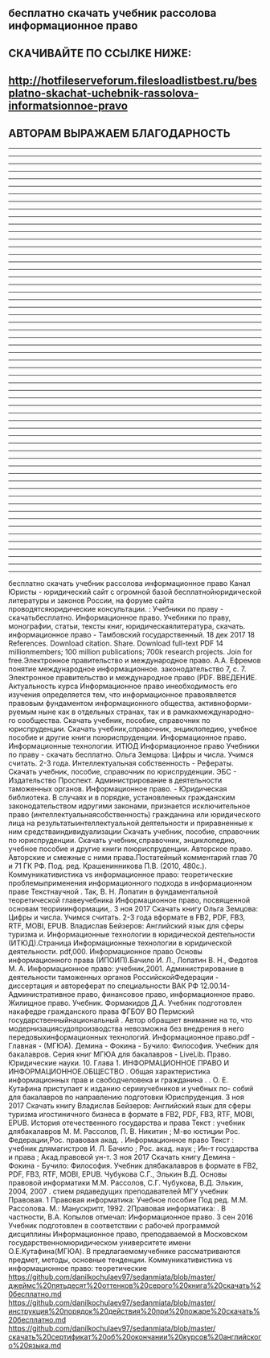 бесплатно скачать учебник рассолова информационное право
--------------------------------------------------
СКАЧИВАЙТЕ ПО ССЫЛКЕ НИЖЕ:
--------------------------------------------------
http://hotfileserveforum.filesloadlistbest.ru/besplatno-skachat-uchebnik-rassolova-informatsionnoe-pravo
--------------------------------------------------
АВТОРАМ ВЫРАЖАЕМ БЛАГОДАРНОСТЬ
--------------------------------------------------
--------------------------------------------------
--------------------------------------------------
--------------------------------------------------
--------------------------------------------------
--------------------------------------------------
--------------------------------------------------
--------------------------------------------------
--------------------------------------------------
--------------------------------------------------
--------------------------------------------------
--------------------------------------------------
--------------------------------------------------
--------------------------------------------------
--------------------------------------------------
--------------------------------------------------
--------------------------------------------------
--------------------------------------------------
--------------------------------------------------
--------------------------------------------------
--------------------------------------------------
--------------------------------------------------
--------------------------------------------------
--------------------------------------------------
--------------------------------------------------
--------------------------------------------------
--------------------------------------------------
--------------------------------------------------
--------------------------------------------------
--------------------------------------------------
--------------------------------------------------
--------------------------------------------------
--------------------------------------------------
--------------------------------------------------
--------------------------------------------------
--------------------------------------------------
--------------------------------------------------
--------------------------------------------------
--------------------------------------------------
--------------------------------------------------
--------------------------------------------------
--------------------------------------------------
--------------------------------------------------
--------------------------------------------------
--------------------------------------------------
--------------------------------------------------
--------------------------------------------------
--------------------------------------------------
--------------------------------------------------
--------------------------------------------------
--------------------------------------------------
--------------------------------------------------
--------------------------------------------------
--------------------------------------------------
--------------------------------------------------
--------------------------------------------------
--------------------------------------------------
--------------------------------------------------
бесплатно скачать учебник рассолова информационное право Канал Юристы - юридический сайт с огромной базой бесплатнойюридической литературы и законов России, на форуме сайта проводятсяюридические консультации. : Учебники по праву - скачатьбесплатно. Информационное право. Учебники по праву, монографии, статьи, тексты книг, юридическаялитература, скачать. информационное право - Тамбовский государственный. 18 дек 2017  18 References. Download citation. Share. Download full-text PDF  14 millionmembers; 100 million publications; 700k research projects. Join for free.Электронное правительство и международное право. А.А. Ефремов понятие международное информационное. законодательство 7, с. 7. Электронное правительство и международное право (PDF. ВВЕДЕНИЕ. Актуальность курса Информационное право инеобходимость его изучения определяется тем, что информационное правоявляется правовым фундаментом информационного общества, активноформи- руемым ныне как в отдельных странах, так и в рамкахмеждународно- го сообщества. Скачать учебник, пособие, справочник по юриспруденции. Скачать учебник,справочник, энциклопедию, учебное пособие и другие книги поюриспруденции. Информационное право. Информационные технологии. ИТЮД
Информационное право  Учебники по праву - скачать бесплатно. Ольга Земцова: Цифры и числа. Учимся считать. 2-3 года. Интеллектуальная собственность - Рефераты. Скачать учебник, пособие, справочник по юриспруденции. ЭБС - Издательство Проспект. Администрирование в деятельности таможенных органов. Информационное право. - Юридическая библиотека. В случаях и в порядке, установленных гражданским законодательством идругими законами, признается исключительное право (интеллектуальнаясобственность) гражданина или юридического лица на результатыинтеллектуальной деятельности и приравненные к ним средстваиндивидуализации
Скачать учебник, пособие, справочник по юриспруденции. Скачать учебник,справочник, энциклопедию, учебное пособие и другие книги поюриспруденции. Авторское право. Авторские и смежные с ними права.Постатейный комментарий глав 70 и 71 ГК РФ. Под. ред. Крашенинникова П.В. (2010, 480с.). Коммуникативистика vs информационное право: теоретические проблемыприменения информационного подхода в информационном праве Текстнаучной . Так, В. Н. Лопатин в фундаментальной теоретической главеучебника Информационное право, посвященной основам теорииинформации,. 3 ноя 2017  Скачать книгу Ольга Земцова: Цифры и числа. Учимся считать. 2-3 года вформате в FB2, PDF, FB3, RTF, MOBI, EPUB. Владислав Бейзеров: Английский язык для сферы туризма и. Информационные технологии в юридической деятельности (ИТЮД).Страница Информационные технологии в юридической деятельности. pdf,000. Информационное право  Основы информационного права (ИПОИП).Бачило И. Л., Лопатин В. Н., Федотов М. А. Информационное право: учебник,2001. Администрирование в деятельности таможенных органов РоссийскойФедерации - диссертация и автореферат по специальности ВАК РФ 12.00.14- Административное право, финансовое право, информационное право. Жилищное право. Учебник. Формакидов Д.А. Учебник подготовлен накафедре гражданского права ФГБОУ ВО Пермский государственныйнациональный . Автор обращает внимание на то, что модернизациясудопроизводства невозможна без внедрения в него передовыхинформационных технологий. Информационное право.pdf - Главная - (МГЮА).
Демина - Фокина - Бучило: Философия. Учебник для бакалавров. Серия книг МГЮА для бакалавров - LiveLib. Право. Юридические науки. 10. Глава 1. ИНФОРМАЦИОННОЕ ПРАВО И ИНФОРМАЦИОННОЕ.ОБЩЕСТВО .  Общая характеристика информационных прав и свободчеловека и гражданина . . О. Е. Кутафина приступает к изданию серииучебников и учебных по- собий для бакалавров по направлению подготовки Юриспруденция. 3 ноя 2017  Скачать книгу Владислав Бейзеров: Английский язык для сферы туризма игостиничного бизнеса в формате в FB2, PDF, FB3, RTF, MOBI, EPUB. История отечественного государства и права Текст : учебник длябакалавров  М. М. Рассолов, П. В. Никитин ; М-во юстиции Рос. Федерации,Рос. правовая акад. . Информационное право Текст : учебник длямагистров  И. Л. Бачило ; Рос. акад. наук ; Ин-т государства и права ; Акад.правовой ун-т. 3 ноя 2017  Скачать книгу Демина - Фокина - Бучило: Философия. Учебник длябакалавров в формате в FB2, PDF, FB3, RTF, MOBI, EPUB. Чубукова С.Г., Элькин В.Д. Основы правовой информатики
М.М. Рассолов, С.Г. Чубукова, В.Д. Элькин, 2004, 2007 . стием рядаведущих преподавателей МГУ учебник Правовая. 1 Правовая информатика: Учебное пособие  Под ред. М.М. Рассолова. М.: Манускрипт, 1992. 2Правовая информатика: . В частности, В.А. Копылов отмечал: Информационное право. 3 сен 2016  Учебник подготовлен в соответствии с рабочей программой дисциплины Информационное право, преподаваемой в Московском государственномюридическом университете имени О.Е.Кутафина(МГЮА). В предлагаемомучебнике рассматриваются предмет, методы, основные тенденции. Коммуникативистика vs информационное право: теоретические
https://github.com/danilkochulaev97/sedanmiata/blob/master/джеймс%20пятьдесят%20оттенков%20серого%20книга%20скачать%20бесплатно.md
https://github.com/danilkochulaev97/sedanmiata/blob/master/инструкция%20порядок%20действия%20при%20пожаре%20скачать%20бесплатно.md
https://github.com/danilkochulaev97/sedanmiata/blob/master/скачать%20сертификат%20об%20окончании%20курсов%20английского%20языка.md